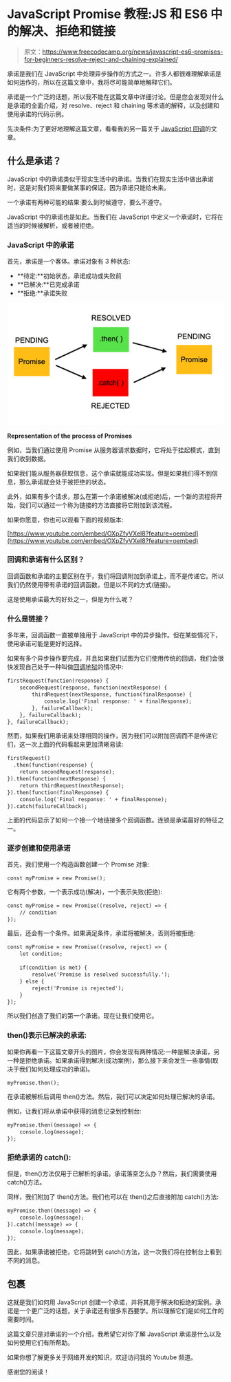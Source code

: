 # JavaScript Promise 教程:JS 和 ES6 中的解决、拒绝和链接

> 原文：<https://www.freecodecamp.org/news/javascript-es6-promises-for-beginners-resolve-reject-and-chaining-explained/>

承诺是我们在 JavaScript 中处理异步操作的方式之一。许多人都很难理解承诺是如何运作的，所以在这篇文章中，我将尽可能简单地解释它们。

承诺是一个广泛的话题，所以我不能在这篇文章中详细讨论。但是您会发现对什么是承诺的全面介绍，对 resolve、reject 和 chaining 等术语的解释，以及创建和使用承诺的代码示例。

先决条件:为了更好地理解这篇文章，看看我的另一篇关于 [JavaScript 回调](https://www.freecodecamp.org/news/javascript-callback-functions-what-are-callbacks-in-js-and-how-to-use-them/)的文章。

## 什么是承诺？

JavaScript 中的承诺类似于现实生活中的承诺。当我们在现实生活中做出承诺时，这是对我们将来要做某事的保证。因为承诺只能给未来。

一个承诺有两种可能的结果:要么到时候遵守，要么不遵守。

JavaScript 中的承诺也是如此。当我们在 JavaScript 中定义一个承诺时，它将在适当的时候被解析，或者被拒绝。

### JavaScript 中的承诺

首先，承诺是一个客体。承诺对象有 3 种状态:

*   **待定:**初始状态，承诺成功或失败前
*   **已解决:**已完成承诺
*   **拒绝:**承诺失败

![Ekran-Resmi-2020-06-06-12.21.27](img/f9d1be8b26e1b5828a8f8090ee7a103e.png)

**Representation of the process of Promises**

例如，当我们通过使用 Promise 从服务器请求数据时，它将处于挂起模式，直到我们收到数据。

如果我们能从服务器获取信息，这个承诺就能成功实现。但是如果我们得不到信息，那么承诺就会处于被拒绝的状态。

此外，如果有多个请求，那么在第一个承诺被解决(或拒绝)后，一个新的流程将开始，我们可以通过一个称为链接的方法直接将它附加到该流程。

如果你愿意，你也可以观看下面的视频版本:

[https://www.youtube.com/embed/OXpZfyVXeI8?feature=oembed](https://www.youtube.com/embed/OXpZfyVXeI8?feature=oembed)

### 回调和承诺有什么区别？

回调函数和承诺的主要区别在于，我们将回调附加到承诺上，而不是传递它。所以我们仍然使用带有承诺的回调函数，但是以不同的方式(链接)。

这是使用承诺最大的好处之一，但是为什么呢？

### 什么是链接？

多年来，回调函数一直被单独用于 JavaScript 中的异步操作。但在某些情况下，使用承诺可能是更好的选择。

如果有多个异步操作要完成，并且如果我们试图为它们使用传统的回调，我们会很快发现自己处于一种叫做[回调地狱](http://callbackhell.com/)的情况中:

```
firstRequest(function(response) {  
    secondRequest(response, function(nextResponse) {    
        thirdRequest(nextResponse, function(finalResponse) {     
            console.log('Final response: ' + finalResponse);    
        }, failureCallback);  
    }, failureCallback);
}, failureCallback);
```

然而，如果我们用承诺来处理相同的操作，因为我们可以附加回调而不是传递它们，这一次上面的代码看起来更加清晰易读:

```
firstRequest()
  .then(function(response) {
    return secondRequest(response);
}).then(function(nextResponse) {  
    return thirdRequest(nextResponse);
}).then(function(finalResponse) {  
    console.log('Final response: ' + finalResponse);
}).catch(failureCallback);
```

上面的代码显示了如何一个接一个地链接多个回调函数。连锁是承诺最好的特征之一。

### 逐步创建和使用承诺

首先，我们使用一个构造函数创建一个 Promise 对象:

```
const myPromise = new Promise();
```

它有两个参数，一个表示成功(解决)，一个表示失败(拒绝):

```
const myPromise = new Promise((resolve, reject) => {  
    // condition
});
```

最后，还会有一个条件。如果满足条件，承诺将被解决，否则将被拒绝:

```
const myPromise = new Promise((resolve, reject) => {  
    let condition;  

    if(condition is met) {    
        resolve('Promise is resolved successfully.');  
    } else {    
        reject('Promise is rejected');  
    }
});
```

所以我们创造了我们的第一个承诺。现在让我们使用它。

### then()表示已解决的承诺:

如果你再看一下这篇文章开头的图片，你会发现有两种情况:一种是解决承诺，另一种是拒绝承诺。如果承诺得到解决(成功案例)，那么接下来会发生一些事情(取决于我们如何处理成功的承诺)。

```
myPromise.then();
```

在承诺被解析后调用 then()方法。然后，我们可以决定如何处理已解决的承诺。

例如，让我们将从承诺中获得的消息记录到控制台:

```
myPromise.then((message) => {  
    console.log(message);
});
```

### 拒绝承诺的 catch():

但是，then()方法仅用于已解析的承诺。承诺落空怎么办？然后，我们需要使用 catch()方法。

同样，我们附加了 then()方法。我们也可以在 then()之后直接附加 catch()方法:

```
myPromise.then((message) => { 
    console.log(message);
}).catch((message) => { 
    console.log(message);
});
```

因此，如果承诺被拒绝，它将跳转到 catch()方法，这一次我们将在控制台上看到不同的消息。

## 包裹

这就是我们如何用 JavaScript 创建一个承诺，并将其用于解决和拒绝的案例。承诺是一个更广泛的话题，关于承诺还有很多东西要学。所以理解它们是如何工作的需要时间。

这篇文章只是对承诺的一个介绍，我希望它对你了解 JavaScript 承诺是什么以及如何使用它们有所帮助。

如果你想了解更多关于网络开发的知识，欢迎访问我的 Youtube 频道。

感谢您的阅读！
